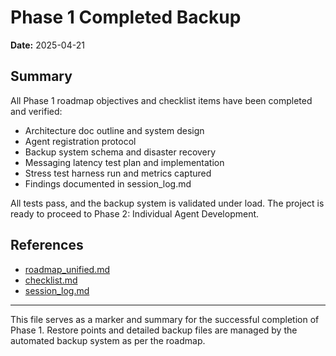 # Phase 1 Completed Backup

**Date:** 2025-04-21

## Summary
All Phase 1 roadmap objectives and checklist items have been completed and verified:
- Architecture doc outline and system design
- Agent registration protocol
- Backup system schema and disaster recovery
- Messaging latency test plan and implementation
- Stress test harness run and metrics captured
- Findings documented in session_log.md

All tests pass, and the backup system is validated under load. The project is ready to proceed to Phase 2: Individual Agent Development.

## References
- [roadmap_unified.md](../ROADMAP_UNIFIED.md)
- [checklist.md](../checklist.md)
- [session_log.md](../session_log.md)

---

This file serves as a marker and summary for the successful completion of Phase 1. Restore points and detailed backup files are managed by the automated backup system as per the roadmap.
